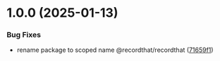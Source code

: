 # 1.0.0 (2025-01-13)


### Bug Fixes

* rename package to scoped name @recordthat/recordthat ([71659f1](https://github.com/recordthat/recordthat/commit/71659f189b6e33b5a31ab0f974decfc6df2a8522))
